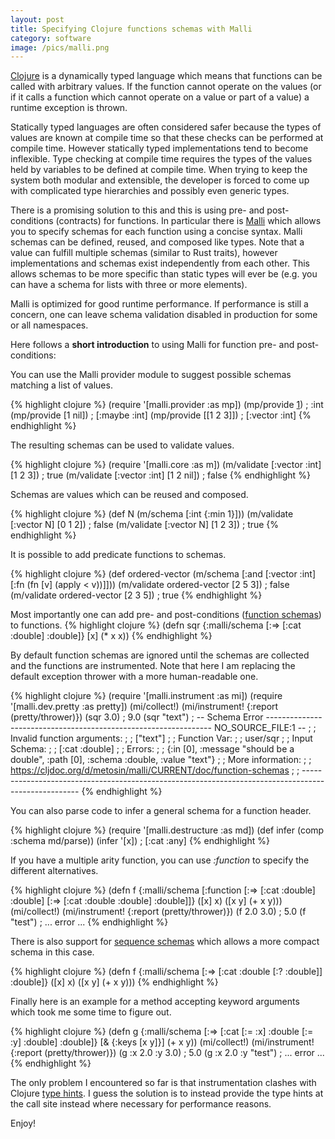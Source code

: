 ```yaml
---
layout: post
title: Specifying Clojure functions schemas with Malli
category: software
image: /pics/malli.png
---
```


[Clojure][2] is a dynamically typed language which means that functions can be called with arbitrary values.
If the function cannot operate on the values (or if it calls a function which cannot operate on a value or part of a value) a runtime exception is thrown.

Statically typed languages are often considered safer because the types of values are known at compile time so that these checks can be performed at compile time.
However statically typed implementations tend to become inflexible.
Type checking at compile time requires the types of the values held by variables to be defined at compile time.
When trying to keep the system both modular and extensible, the developer is forced to come up with complicated type hierarchies and possibly even generic types.

There is a promising solution to this and this is using pre- and post-conditions (contracts) for functions.
In particular there is [Malli][1] which allows you to specify schemas for each function using a concise syntax.
Malli schemas can be defined, reused, and composed like types.
Note that a value can fulfill multiple schemas (similar to Rust traits), however implementations and schemas exist independently from each other.
This allows schemas to be more specific than static types will ever be (e.g. you can have a schema for lists with three or more elements).

Malli is optimized for good runtime performance.
If performance is still a concern, one can leave schema validation disabled in production for some or all namespaces.

Here follows a **short introduction** to using Malli for function pre- and post-conditions:

You can use the Malli provider module to suggest possible schemas matching a list of values.

{% highlight clojure %}
(require '[malli.provider :as mp])
(mp/provide [1])
; :int
(mp/provide [1 nil])
; [:maybe :int]
(mp/provide [[1 2 3]])
; [:vector :int]
{% endhighlight %}

The resulting schemas can be used to validate values.

{% highlight clojure %}
(require '[malli.core :as m])
(m/validate [:vector :int] [1 2 3])
; true
(m/validate [:vector :int] [1 2 nil])
; false
{% endhighlight %}

Schemas are values which can be reused and composed.

{% highlight clojure %}
(def N (m/schema [:int {:min 1}]))
(m/validate [:vector N] [0 1 2])
; false
(m/validate [:vector N] [1 2 3])
; true
{% endhighlight %}

It is possible to add predicate functions to schemas.

{% highlight clojure %}
(def ordered-vector (m/schema [:and [:vector :int] [:fn (fn [v] (apply < v))]]))
(m/validate ordered-vector [2 5 3])
; false
(m/validate ordered-vector [2 3 5])
; true
{% endhighlight %}

Most importantly one can add pre- and post-conditions ([function schemas][3]) to functions.
{% highlight clojure %}
(defn sqr
  {:malli/schema [:=> [:cat :double] :double]}
  [x]
  (* x x))
{% endhighlight %}

By default function schemas are ignored until the schemas are collected and the functions are instrumented.
Note that here I am replacing the default exception thrower with a more human-readable one.

{% highlight clojure %}
(require '[malli.instrument :as mi])
(require '[malli.dev.pretty :as pretty])
(mi/collect!)
(mi/instrument! {:report (pretty/thrower)})
(sqr 3.0)
; 9.0
(sqr "text")
; -- Schema Error ---------------------------------------------------------------- NO_SOURCE_FILE:1 --
;
; Invalid function arguments:
;
;   ["text"]
;
; Function Var:
;
;   user/sqr
;
; Input Schema:
;
;   [:cat :double]
;
; Errors:
;
;   {:in [0], :message "should be a double", :path [0], :schema :double, :value "text"}
;
; More information:
;
;   https://cljdoc.org/d/metosin/malli/CURRENT/doc/function-schemas
;
; ----------------------------------------------------------------------------------------------------
{% endhighlight %}

You can also parse code to infer a general schema for a function header.

{% highlight clojure %}
(require '[malli.destructure :as md])
(def infer (comp :schema md/parse))
(infer '[x])
; [:cat :any]
{% endhighlight %}

If you have a multiple arity function, you can use *:function* to specify the different alternatives.

{% highlight clojure %}
(defn f
  {:malli/schema [:function [:=> [:cat :double] :double] [:=> [:cat :double :double] :double]]}
  ([x] x)
  ([x y] (+ x y)))
(mi/collect!)
(mi/instrument! {:report (pretty/thrower)})
(f 2.0 3.0)
; 5.0
(f "test")
; ... error ...
{% endhighlight %}

There is also support for [sequence schemas][4] which allows a more compact schema in this case.

{% highlight clojure %}
(defn f
  {:malli/schema [:=> [:cat :double [:? :double]] :double]}
  ([x] x)
  ([x y] (+ x y)))
{% endhighlight %}

Finally here is an example for a method accepting keyword arguments which took me some time to figure out.

{% highlight clojure %}
(defn g
  {:malli/schema [:=> [:cat [:= :x] :double [:= :y] :double] :double]}
  [& {:keys [x y]}]
  (+ x y))
(mi/collect!)
(mi/instrument! {:report (pretty/thrower)})
(g :x 2.0 :y 3.0)
; 5.0
(g :x 2.0 :y "test")
; ... error ...
{% endhighlight %}

The only problem I encountered so far is that instrumentation clashes with Clojure [type hints][5].
I guess the solution is to instead provide the type hints at the call site instead where necessary for performance reasons.

Enjoy!

[1]: https://github.com/metosin/malli
[2]: https://clojure.org/
[3]: https://github.com/metosin/malli/blob/master/docs/function-schemas.md
[4]: https://github.com/metosin/malli#sequence-schemas
[5]: https://clojure.org/reference/java_interop#typehints
